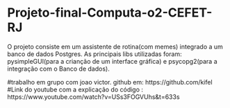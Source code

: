 # Projeto-final-Computa-o2-CEFET-RJ
O projeto consiste em um assistente de rotina(com memes)  integrado a um banco de dados Postgres. As principais libs utilizadas foram: pysimpleGUI(para a crianção de um interface gráfica) e psycopg2(para a integração com o Banco de dados). 
<div>
#trabalho em grupo com joao victor. github em: https://github.com/kifel
</div>
#Link do youtube com a explicação do código : https://www.youtube.com/watch?v=USs3FOGVUhs&t=633s
